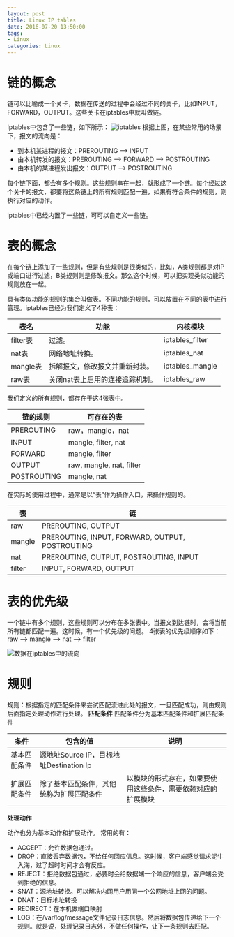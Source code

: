 ```yaml
---
layout: post
title: Linux IP tables
date: 2016-07-20 13:50:00
tags:
- Linux
categories: Linux
---
```



# 链的概念

链可以比喻成一个关卡，数据在传送的过程中会经过不同的关卡，比如INPUT，FORWARD，OUTPUT。这些关卡在iptables中就叫做链。

Iptables中包含了一些链，如下所示：
![iptables](http://www.zsythink.net/wp-content/uploads/2017/02/021217_0051_2.png)
根据上图，在某些常用的场景下，报文的流向是：
* 到本机某进程的报文：PREROUTING --> INPUT
* 由本机转发的报文：PREROUTING --> FORWARD --> POSTROUTING
* 由本机的某进程发出报文：OUTPUT --> POSTROUTING

每个链下面，都会有多个规则。这些规则串在一起，就形成了一个链。每个经过这个关卡的报文，都要将这条链上的所有规则匹配一遍，如果有符合条件的规则，则执行对应的动作。

iptables中已经内置了一些链，可可以自定义一些链。

# 表的概念
在每个链上添加了一些规则，但是有些规则是很类似的，比如，A类规则都是对IP或端口进行过滤，B类规则则是修改报文。那么这个时候，可以把实现类似功能的规则放在一起。

具有类似功能的规则的集合叫做表。不同功能的规则，可以放置在不同的表中进行管理。iptables已经为我们定义了4种表：

|     表名     |                         功能                           |        内核模块       |
| ------------ | ----------------------------------------------------- | --------------------  |
| filter表     | 过滤。                                                 | iptables_filter      |
| nat表        | 网络地址转换。                                          | iptables_nat         |
| mangle表     | 拆解报文，修改报文并重新封装。                           | iptables_mangle       |
| raw表        | 关闭nat表上启用的连接追踪机制。                          | iptables_raw          |

我们定义的所有规则，都存在于这4张表中。




|        链的规则       |                   可存在的表                      |   
| -------------------- | ------------------------------------------------ |
| PREROUTING           | raw，mangle，nat                                 |
| INPUT                | mangle, filter, nat                              |
| FORWARD              | mangle, filter                                   |
| OUTPUT               | raw, mangle, nat, filter                         |
| POSTROUTING          | mangle, nat                                      |

在实际的使用过程中，通常是以“表”作为操作入口，来操作规则的。

|       表       |                      链                          |        
| ------------- | ------------------------------------------------- |
| raw           | PREROUTING, OUTPUT                                |
| mangle        | PREROUTING, INPUT, FORWARD, OUTPUT, POSTROUTING   |
| nat           | PREROUTING, OUTPUT, POSTROUTING, INPUT            |
| filter        | INPUT, FORWARD, OUTPUT                            |

# 表的优先级

一个链中有多个规则，这些规则可以分布在多张表中。当报文到达链时，会将当前所有链都匹配一遍。这时候，有一个优先级的问题。
4张表的优先级顺序如下：
raw --> mangle --> nat --> filter


![数据在iptables中的流向](http://www.zsythink.net/wp-content/uploads/2017/02/021217_0051_6.png)


# 规则
规则：根据指定的匹配条件来尝试匹配流进此处的报文，一旦匹配成功，则由规则后面指定处理动作进行处理。
**匹配条件**
匹配条件分为基本匹配条件和扩展匹配条件

|     条件     |        包含的值                          |                            说明                              |
| ------------ | --------------------------------------- | ------------------------------------------------------------ |
| 基本匹配条件  | 源地址Source IP，目标地址Destination Ip   |                                                             |
| 扩展匹配条件  | 除了基本匹配条件，其他统称为扩展匹配条件    | 以模块的形式存在，如果要使用这些条件，需要依赖对应的扩展模块      |

**处理动作**

动作也分为基本动作和扩展动作。
常用的有：
* ACCEPT：允许数据包通过。
* DROP：直接丢弃数据包，不给任何回应信息。这时候，客户端感觉请求泥牛入海，过了超时时间才会有反应。
* REJECT：拒绝数据包通过，必要时会给数据端一个响应的信息，客户端会受到拒绝的信息。
* SNAT：源地址转换。可以解决内网用户用同一个公网地址上网的问题。
* DNAT：目标地址转换
* REDIRECT：在本机做端口映射
* LOG：在/var/log/message文件记录日志信息。然后将数据包传递给下一个规则。就是说，处理记录日志外，不做任何操作，让下一条规则去匹配。


